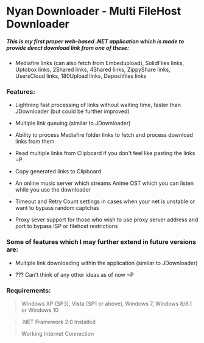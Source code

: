 # Nyan Downloader - Multi FileHost Downloader

##### This is my first proper web-based .NET application which is made to provide direct download link from one of these:

* Mediafire links (can also fetch from Embedupload), SolidFiles links, Uptobox links, 2Shared links, 4Shared links, ZippyShare links, UsersCloud links, 180Upload links, Depositfiles links

### Features:

* Lightning fast processing of links without waiting time, faster than JDownloader (but could be further improved)

* Multiple link queuing (similar to JDownloader)

* Ability to process Mediafire folder links to fetch and process download links from them

* Read multiple links from Clipboard if you don't feel like pasting the links =P

* Copy generated links to Clipboard

* An online music server which streams Anime OST which you can listen while you use the downloader

* Timeout and Retry Count settings in cases when your net is unstable or want to bypass random captchas

* Proxy sever support for those who wish to use proxy server address and port to bypass ISP or filehost restrictions

### Some of features which I may further extend in future versions are:

* Multiple link downloading within the application (similar to JDownloader)

* ??? Can't think of any other ideas as of now =P

### Requirements:

> Windows XP (SP3), Vista (SP1 or above), Windows 7, Windows 8/8.1 or Windows 10

> .NET Framework 2.0 Installed

> Working Internet Connection
